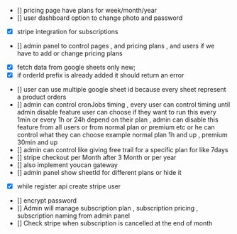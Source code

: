 - [] pricing page have plans for week/month/year
- [] user dashboard option to change photo and password
- [X] stripe integration for subscriptions
- [] admin panel to control pages , and pricing plans , and users if we have to add or change pricing plans
- [X] fetch data from google sheets only new; 
- [X] if orderId prefix is already added it should return an error
- [] user can use multiple google sheet id because every sheet represent a product orders
- [] admin can control cronJobs timing , every user can control timing until admin disable feature user can choose if they want to run this every 1min or every 1h or 24h depend on their plan , admin can disable this feature from all users or from normal plan or premium etc or he can control what they can choose example normal plan 1h and up , premium 30min and up
- [] admin can control like giving free trail for a specific plan for like 7days
- [] stripe checkout per Month after 3 Month or per year
- [] also implement youcan gateway
- [] admin panel show sheetId for different plans or hide it
- [X] while register api create stripe user 
- [] encrypt password
- [] Admin will manage subscription plan , subscription pricing , subscription naming from admin panel
- [] Check stripe when subscription is cancelled at the end of month